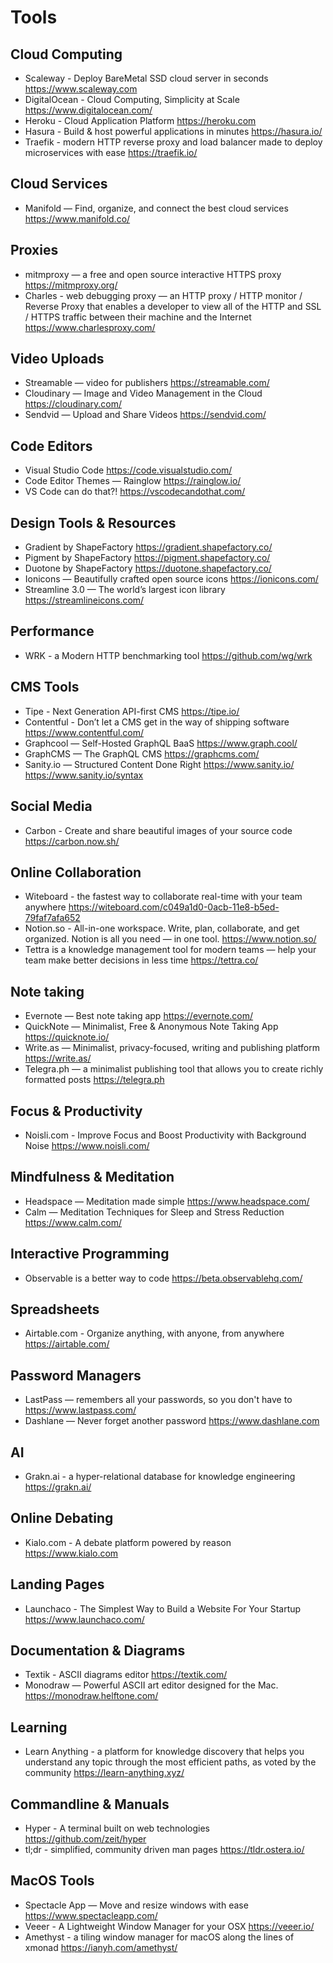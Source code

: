 # Tools

## Cloud Computing

* Scaleway - Deploy BareMetal SSD cloud server in seconds
  https://www.scaleway.com  
* DigitalOcean -  Cloud Computing, Simplicity at Scale
  https://www.digitalocean.com/
* Heroku - Cloud Application Platform
  https://heroku.com
* Hasura - Build & host powerful applications in minutes
  https://hasura.io/
* Traefik - modern HTTP reverse proxy and load balancer made to deploy microservices with ease
  https://traefik.io/

## Cloud Services

* Manifold — Find, organize, and connect the best cloud services
  https://www.manifold.co/

## Proxies

* mitmproxy — a free and open source interactive HTTPS proxy
  https://mitmproxy.org/
* Charles - web debugging proxy — an HTTP proxy / HTTP monitor / Reverse Proxy that enables a developer to view all of the HTTP and SSL / HTTPS traffic between their machine and the Internet
  https://www.charlesproxy.com/

## Video Uploads

* Streamable — video for publishers
  https://streamable.com/
* Cloudinary — Image and Video Management in the Cloud
  https://cloudinary.com/
* Sendvid — Upload and Share Videos
  https://sendvid.com/

## Code Editors

* Visual Studio Code
  https://code.visualstudio.com/
* Code Editor Themes — Rainglow
  https://rainglow.io/
* VS Code can do that?!
  https://vscodecandothat.com/

## Design Tools & Resources

* Gradient by ShapeFactory
  https://gradient.shapefactory.co/
* Pigment by ShapeFactory
  https://pigment.shapefactory.co/
* Duotone by ShapeFactory
  https://duotone.shapefactory.co/
* Ionicons — Beautifully crafted open source icons
  https://ionicons.com/
* Streamline 3.0 — The world’s largest icon library
  https://streamlineicons.com/

## Performance

* WRK - a Modern HTTP benchmarking tool
  https://github.com/wg/wrk

## CMS Tools

* Tipe - Next Generation API-first CMS
  https://tipe.io/
* Contentful - Don’t let a CMS get in the way of shipping software
  https://www.contentful.com/
* Graphcool — Self-Hosted GraphQL BaaS 
  https://www.graph.cool/
* GraphCMS — The GraphQL CMS
  https://graphcms.com/
* Sanity.io — Structured Content Done Right
  https://www.sanity.io/ https://www.sanity.io/syntax

## Social Media

* Carbon - Create and share beautiful images of your source code
  https://carbon.now.sh/

## Online Collaboration

* Witeboard - the fastest way to collaborate real-time with your team anywhere
  https://witeboard.com/c049a1d0-0acb-11e8-b5ed-79faf7afa652
* Notion.so - All-in-one workspace. Write, plan, collaborate, and get organized. Notion is all you need — in one tool.
  https://www.notion.so/
* Tettra is a knowledge management tool for modern teams — help your team make better decisions in less time
  https://tettra.co/

## Note taking

* Evernote — Best note taking app
  https://evernote.com/
* QuickNote — Minimalist, Free & Anonymous Note Taking App
  https://quicknote.io/
* Write.as — Minimalist, privacy-focused, writing and publishing platform
  https://write.as/
* Telegra.ph — a minimalist publishing tool that allows you to create richly formatted posts
  https://telegra.ph 

## Focus & Productivity

* Noisli.com - Improve Focus and Boost Productivity with Background Noise
  https://www.noisli.com/

## Mindfulness & Meditation

* Headspace — Meditation made simple
  https://www.headspace.com/
* Calm — Meditation Techniques for Sleep and Stress Reduction
  https://www.calm.com/

## Interactive Programming

* Observable is a better way to code
  https://beta.observablehq.com/

## Spreadsheets

* Airtable.com - Organize anything, with anyone, from anywhere
  https://airtable.com/

## Password Managers

* LastPass — remembers all your passwords, so you don't have to
  https://www.lastpass.com/
* Dashlane — Never forget another password
  https://www.dashlane.com

## AI 

* Grakn.ai - a hyper-relational database for knowledge engineering
  https://grakn.ai/

## Online Debating

* Kialo.com - A debate platform powered by reason
  https://www.kialo.com

## Landing Pages

* Launchaco - The Simplest Way to Build a Website For Your Startup
  https://www.launchaco.com/
  
## Documentation & Diagrams

* Textik - ASCII diagrams editor
  https://textik.com/
* Monodraw — Powerful ASCII art editor designed for the Mac.
  https://monodraw.helftone.com/

## Learning

* Learn Anything - a platform for knowledge discovery that helps you understand any topic through the most efficient paths, as voted by the community
  https://learn-anything.xyz/

## Commandline & Manuals

* Hyper - A terminal built on web technologies
  https://github.com/zeit/hyper
* tl;dr - simplified, community driven man pages
  https://tldr.ostera.io/

## MacOS Tools

* Spectacle App — Move and resize windows with ease
  https://www.spectacleapp.com/
* Veeer - A Lightweight Window Manager for your OSX
  https://veeer.io/
* Amethyst - a tiling window manager for macOS along the lines of xmonad
  https://ianyh.com/amethyst/

